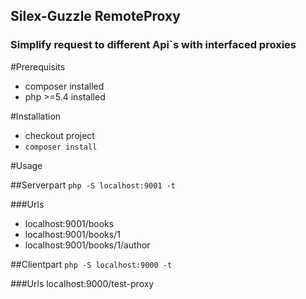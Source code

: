 ## Silex-Guzzle RemoteProxy
### Simplify request to different Api`s with interfaced proxies

#Prerequisits
* composer installed
* php >=5.4 installed

#Installation
* checkout project
* ```composer install```

#Usage

##Serverpart
```php -S localhost:9001 -t```

###Urls
* localhost:9001/books
* localhost:9001/books/1
* localhost:9001/books/1/author

##Clientpart
```php -S localhost:9000 -t```

###Urls 
localhost:9000/test-proxy

